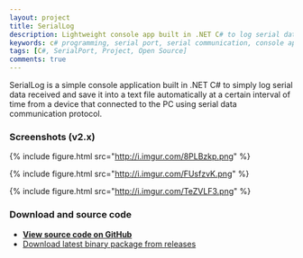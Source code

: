 ```yaml
---
layout: project
title: SerialLog
description: Lightweight console app built in .NET C# to log serial data received from a serial data communication protocol.
keywords: c# programming, serial port, serial communication, console application, serial data logging, logger console, rs232 serial data
tags: [C#, SerialPort, Project, Open Source]
comments: true
---
```


SerialLog is a simple console application built in .NET C# to simply log serial data received and save it into a text file automatically at a certain interval of time from a device that connected to the PC using serial data communication protocol.

### Screenshots (v2.x)

{% include figure.html src="http://i.imgur.com/8PLBzkp.png" %}

{% include figure.html src="http://i.imgur.com/FUsfzvK.png" %}

{% include figure.html src="http://i.imgur.com/TeZVLF3.png" %}

### Download and source code

- [**View source code on GitHub**](https://github.com/heiswayi/SerialLog)
- [Download latest binary package from releases](https://github.com/heiswayi/SerialLog/releases)
